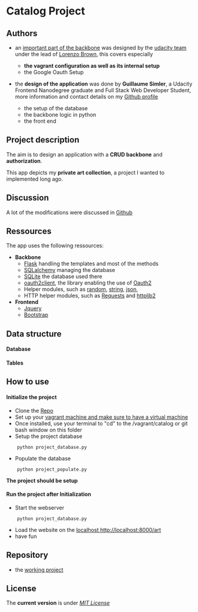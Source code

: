 # Catalog Project

Authors
----
* an [important part of the backbone](https://github.com/udacity/fullstack-nanodegree-vm) was designed by the [udacity team](https://github.com/udacity/fullstack-nanodegree-vm/graphs/contributors) under the lead of [Lorenzo Brown](https://www.linkedin.com/in/lorenzobrown), this covers especially 
	- **the vagrant configuration as well as its internal setup**
	- the Google Oauth Setup


* the **design of the application** was done by **Guillaume Simler**, a Udacity Frontend Nanodegree graduate and Full Stack Web Developer Student, more information and contact details on my [Github profile](https://github.com/guillaumesimler)
	- the setup of the database
	- the backbone logic in python
	- the front end

Project description
----

The aim is to design an application with a **CRUD backbone** and **authorization**.

This app depicts my **private art collection**, a project I wanted to implemented long ago.


Discussion
----
A lot of the modifications were discussed in [Github](https://github.com/guillaumesimler/nanofsp4/issues?utf8=%E2%9C%93&q=)


Ressources
----

The app uses the following ressources:

* **Backbone**
	- [Flask](http://flask.pocoo.org/) handling the templates and most of the methods
	- [SQLalchemy](http://www.sqlalchemy.org/) managing the database
	- [SQLite](https://www.sqlite.org/) the database used there
	- [oauth2client](https://github.com/google/oauth2client), the library enabling the use of [Oauth2](http://oauth.net/2/)
	- Helper modules, such as [random](https://docs.python.org/2/library/random.html), [string](https://docs.python.org/2/library/string.html), [json](https://docs.python.org/2.7/library/json.html), 
	- HTTP helper modules, such as [Requests](http://docs.python-requests.org/en/master/) and [httplib2](https://pypi.python.org/pypi/httplib2)
* **Frontend**
	- [Jquery](https://jquery.com/)
	- [Bootstrap](http://getbootstrap.com/)



Data structure
----

#### Database


#### Tables


How to use
----

#### Initialize the project

* Clone the [Repo](https://github.com/guillaumesimler/nanofsp4)
* Set up your [vagrant machine and make sure to have a virtual machine](https://udacity.atlassian.net/wiki/display/BENDH/Vagrant+VM+Installation)
* Once installed, use your terminal to "cd" to the /vagrant/catalog or git bash window on this folder
* Setup the project database

```shell
	python project_database.py
```

* Populate the database
```shell
	python project_populate.py
```

**The project should be setup**

#### Run the project after Initialization

* Start the webserver

```shell
	python project_database.py
```

* Load the website on the [localhost http://localhost:8000/art](http://localhost:8000/art)
* have fun

Repository
----
* the [working project](https://github.com/guillaumesimler/nanofsp4)

License
----

The **current version** is under [_MIT License_](https://github.com/guillaumesimler/nanofsp4/blob/master/LICENSE.txt)